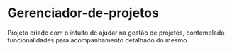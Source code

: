 # Gerenciador-de-projetos
Projeto criado com o intuito de ajudar na gestão de projetos, contemplado funcionalidades para acompanhamento detalhado do mesmo.
